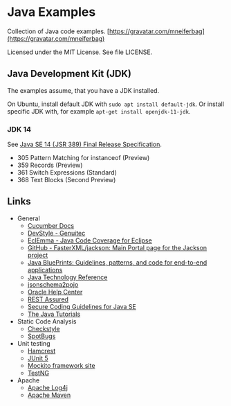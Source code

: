 # Java Examples

Collection of Java code examples. [https://gravatar.com/mneiferbag](https://gravatar.com/mneiferbag)

Licensed under the MIT License. See file LICENSE.

## Java Development Kit (JDK)

The examples assume, that you have a JDK installed.

On Ubuntu, install default JDK with `sudo apt install default-jdk`. Or install specific JDK with, for example `apt-get install openjdk-11-jdk`.

### JDK 14

See [Java SE 14 ( JSR 389) Final Release Specification](https://cr.openjdk.java.net/~iris/se/14/latestSpec/#Features).

- 305 Pattern Matching for instanceof (Preview)
- 359 Records (Preview)
- 361 Switch Expressions (Standard)
- 368 Text Blocks (Second Preview)

## Links

* General
    * [Cucumber Docs](https://cucumber.io/docs/cucumber/ "Cucumber Docs")
    * [DevStyle - Genuitec](https://www.genuitec.com/products/devstyle/ "DevStyle - Genuitec")
    * [EclEmma - Java Code Coverage for Eclipse](https://www.eclemma.org/ "EclEmma - Java Code Coverage for Eclipse")
    * [GitHub - FasterXML/jackson: Main Portal page for the Jackson project](https://github.com/FasterXML/jackson "GitHub - FasterXML/jackson: Main Portal page for the Jackson project")
    * [Java BluePrints: Guidelines, patterns, and code for end-to-end applications](https://www.oracle.com/technetwork/java/index-jsp-136701.html "Java BluePrints: Guidelines, patterns, and code for end-to-end applications")
    * [Java Technology Reference](https://www.oracle.com/technetwork/java/index-jsp-142903.html "Java Technology Reference")
    * [jsonschema2pojo](http://www.jsonschema2pojo.org/ "jsonschema2pojo")
    * [Oracle Help Center](https://docs.oracle.com/en/ "Oracle Help Center")
    * [REST Assured](http://rest-assured.io/ "REST Assured")
    * [Secure Coding Guidelines for Java SE](https://www.oracle.com/technetwork/java/seccodeguide-139067.html "Secure Coding Guidelines for Java SE")
    * [The Java Tutorials](https://docs.oracle.com/javase/tutorial/ "The Java Tutorials")
* Static Code Analysis
    * [Checkstyle](https://checkstyle.sourceforge.io/ "Checkstyle")
    * [SpotBugs](https://spotbugs.github.io/ "SpotBugs")
* Unit testing
    * [Hamcrest](http://hamcrest.org/ "Hamcrest")
    * [JUnit 5](https://junit.org/junit5/ "JUnit 5")
    * [Mockito framework site](https://site.mockito.org/ "Mockito framework site")
    * [TestNG](https://testng.org/ "TestNG")
* Apache
    * [Apache Log4j](https://logging.apache.org/log4j/ "Apache Log4j")
	* [Apache Maven](http://maven.apache.org/ "Apache Maven")
